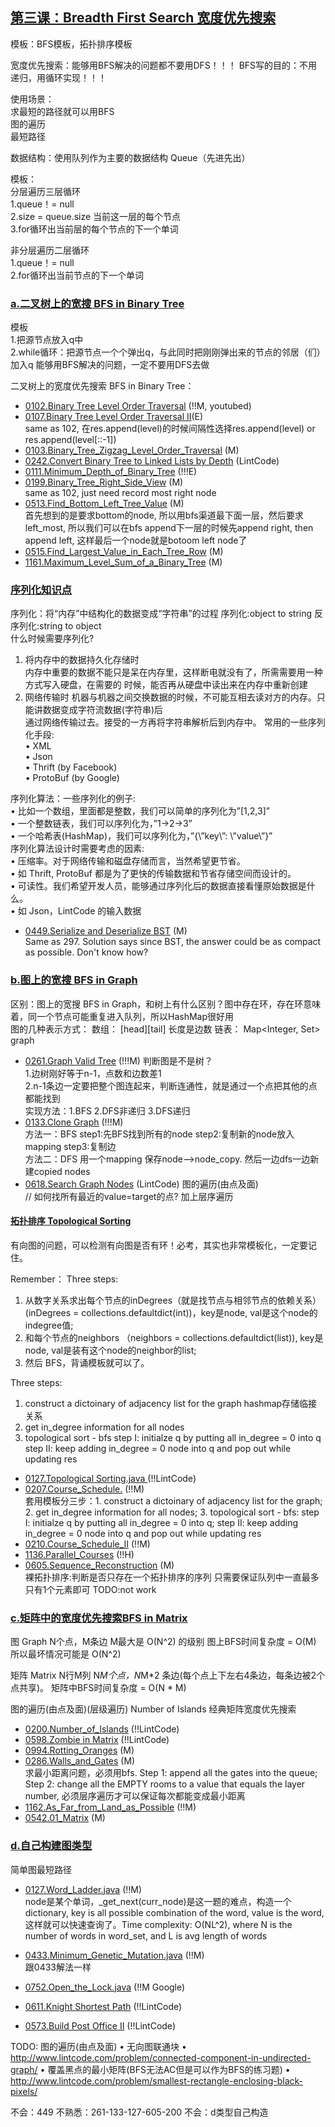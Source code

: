 ## [第三课：Breadth First Search 宽度优先搜索](/Data-Structure.py) 
模板：BFS模板，拓扑排序模板

宽度优先搜索：能够用BFS解决的问题都不要用DFS！！！
BFS写的目的：不用递归，用循环实现！！！

使用场景：<br>
求最短的路径就可以用BFS <br>
图的遍历 <br>
最短路径 <br>

数据结构：使用队列作为主要的数据结构 Queue（先进先出） <br>

模板：<br>
分层遍历三层循环 <br>
1.queue！= null <br>
2.size = queue.size 当前这一层的每个节点 <br>
3.for循环出当前层的每个节点的下一个单词<br>

非分层遍历二层循环  <br>
1.queue！= null  <br>
2.for循环出当前节点的下一个单词  <br>

### [a.二叉树上的宽搜 BFS in Binary Tree](/Data-Structure.py) 
模板 <br>
1.把源节点放入q中 <br>
2.while循环：把源节点一个个弹出q，与此同时把刚刚弹出来的节点的邻居（们）加入q
能够用BFS解决的问题，一定不要用DFS去做 <br>

二叉树上的宽度优先搜索 BFS in Binary Tree：
- [0102.Binary Tree Level Order Traversal](Solutions/0102.Binary_Tree_Level_Order_Traversal.py) (!!M, youtubed)<br>
- [0107.Binary Tree Level Order Traversal II](Solutions/0107.Binary_Tree_Level_Order_Traversal_II.py)(E) <br> 
  same as 102, 在res.append(level)的时候间隔性选择res.append(level) or res.append(level[::-1])<br> 
- [0103.Binary_Tree_Zigzag_Level_Order_Traversal](Solutions/0103.Binary_Tree_Zigzag_Level_Order_Traversal.py) (M) <br> 
- [0242.Convert Binary Tree to Linked Lists by Depth](Solutions/0242.Convert_Binary_Tree_to_Linked_Lists_by_Depth.py)  (LintCode) <br> 
- [0111.Minimum_Depth_of_Binary_Tree](Solutions/0111.Minimum_Depth_of_Binary_Tree.py) (!!!E)  <br>
- [0199.Binary_Tree_Right_Side_View](Solutions/0199.Binary_Tree_Right_Side_View.py)  (M) <br>
  same as 102, just need record most right node 
- [0513.Find_Bottom_Left_Tree_Value](Solutions/0513.Find_Bottom_Left_Tree_Value.py) (M) <br>
首先想到的是要求bottom的node, 所以用bfs渠道最下面一层，然后要求left_most, 所以我们可以在bfs append下一层的时候先append right, then append left, 这样最后一个node就是botoom left node了 <br>
- [0515.Find_Largest_Value_in_Each_Tree_Row](Solutions/0515.Find_Largest_Value_in_Each_Tree_Row.py) (M) <br>
- [1161.Maximum_Level_Sum_of_a_Binary_Tree](Solutions/1161.Maximum_Level_Sum_of_a_Binary_Tree.py) (M) <br>

### [序列化知识点]() 
序列化：将“内存”中结构化的数据变成“字符串”的过程 序列化:object to string 反序列化:string to object<br>
什么时候需要序列化?<br>
1. 将内存中的数据持久化存储时<br>
内存中重要的数据不能只是呆在内存里，这样断电就没有了，所需需要用一种方式写入硬盘，在需要的 时候，能否再从硬盘中读出来在内存中重新创建<br>
2. 网络传输时 机器与机器之间交换数据的时候，不可能互相去读对方的内存。只能讲数据变成字符流数据(字符串)后<br>
通过网络传输过去。接受的一方再将字符串解析后到内存中。 常用的一些序列化手段:<br>
• XML<br>
• Json<br>
• Thrift (by Facebook)<br>
• ProtoBuf (by Google)<br>

序列化算法：一些序列化的例子:<br>
• 比如一个数组，里面都是整数，我们可以简单的序列化为”[1,2,3]”<br>
• 一个整数链表，我们可以序列化为，”1->2->3”<br>
• 一个哈希表(HashMap)，我们可以序列化为，”{\”key\”: \”value\”}”<br>
序列化算法设计时需要考虑的因素:<br>
• 压缩率。对于网络传输和磁盘存储而言，当然希望更节省。<br>
• 如 Thrift, ProtoBuf 都是为了更快的传输数据和节省存储空间而设计的。<br>
• 可读性。我们希望开发人员，能够通过序列化后的数据直接看懂原始数据是什么。<br>
• 如 Json，LintCode 的输入数据 <br>

- [0449.Serialize and Deserialize BST](Solutions/0449.Serialize_and_Deserialize_BST.java) (M) <br>
Same as 297. Solution says since BST, the answer could be as compact as possible. Don't know how?
 
### [b.图上的宽搜 BFS in Graph](/Data-Structure.py) 
区别：图上的宽搜 BFS in Graph，和树上有什么区别？图中存在环，存在环意味着，同一个节点可能重复进入队列，所以HashMap很好用 <br>
图的几种表示方式：
数组： [head][tail] 长度是边数
链表： Map<Integer, Set<Integer>> graph  <br>

- [0261.Graph Valid Tree](Solutions/0261.Graph_Valid_Tree.py) (!!!M) 
  判断图是不是树？<br>
  1.边树刚好等于n-1，点数和边数差1 <br>
  2.n-1条边一定要把整个图连起来，判断连通性，就是通过一个点把其他的点都能找到 <br>
  实现方法：1.BFS 2.DFS非递归  3.DFS递归
- [0133.Clone Graph](Solutions/0133.Clone_Graph.py) (!!!M)  <br>
  方法一：BFS step1:先BFS找到所有的node  step2:复制新的node放入mapping  step3:复制边 <br>
  方法二：DFS 用一个mapping 保存node-->node_copy. 然后一边dfs一边新建copied nodes <br>
- [0618.Search Graph Nodes](Solutions/0618.Search_Graph_Nodes.py) (LintCode)  图的遍历(由点及面) <br>    //
如何找所有最近的value=target的点? 加上层序遍历

#### [拓扑排序 Topological Sorting](/Data-Structure.py) 
有向图的问题，可以检测有向图是否有环！必考，其实也非常模板化，一定要记住。
  
Remember：
Three steps: 
1. 从数字关系求出每个节点的inDegrees（就是找节点与相邻节点的依赖关系） (inDegrees = collections.defaultdict(int))，key是node, val是这个node的indegree值; 
2. 和每个节点的neighbors （neighbors = collections.defaultdict(list)), key是node, val是装有这个node的neighbor的list; 
3. 然后 BFS，背诵模板就可以了。
 
Three steps: 
  1. construct a dictoinary of adjacency list for the graph   hashmap存储临接关系
  2. get in_degree information for all nodes
  3. topological sort - bfs
  step I: initialze q by putting all in_degree = 0 into q
  step II: keep adding in_degree = 0 node into q and pop out while updating res

- [0127.Topological Sorting.java ](Solutions/0127.Topological_Sorting.py) (!!LintCode)  <br>
- [0207.Course_Schedule.](Solutions/0207.Course_Schedule.py) (!!M)  <br>
  套用模板分三步：1. construct a dictoinary of adjacency list for the graph; 2. get in_degree information for all nodes; 3. topological sort -   bfs: step I: initialze q by putting all in_degree = 0 into q; step II: keep adding in_degree = 0 node into q and pop out while updating res
- [0210.Course_Schedule_II](Solutions/0210.Course_Schedule_II.py) (!!M)  <br> 
- [1136.Parallel_Courses](Solutions/1136.Parallel_Courses.py) (!!H)  <br> 
- [0605.Sequence_Reconstruction](Solutions/0605.Sequence_Reconstruction.py) (M)  <br> 
裸拓扑排序:判断是否只存在一个拓扑排序的序列 只需要保证队列中一直最多只有1个元素即可 TODO:not work

### [c.矩阵中的宽度优先搜索BFS in Matrix](/Data-Structure.py) 
图 Graph
N个点，M条边
M最大是 O(N^2) 的级别 图上BFS时间复杂度 = O(M) 所以最坏情况可能是 O(N^2)

矩阵 Matrix
N行M列
N*M个点，N*M*2 条边(每个点上下左右4条边，每条边被2个点共享)。 矩阵中BFS时间复杂度 = O(N * M)

图的遍历(由点及面)(层级遍历)   Number of Islands 经典矩阵宽度优先搜索 
- [0200.Number_of_Islands](Solutions/0200.Number_of_Islands.py) (!!LintCode) <br>
- [0598.Zombie in Matrix](Solutions/0598.Zombie_in_Matrix.py) (!!LintCode) <br>
- [0994.Rotting_Oranges](Solutions/0994.Rotting_Oranges.py) (M) <br>
- [0286.Walls_and_Gates](Solutions/0286.Walls_and_Gates.py) (M) <br>
 求最小距离问题，必须用bfs. Step 1: append all the gates into the queue; Step 2: change all the EMPTY rooms to a value that equals the layer  number, 必须层序遍历才可以保证每次都能变成最小距离<br>
- [1162.As_Far_from_Land_as_Possible](Solutions/1162.As_Far_from_Land_as_Possible.py) (!!M) <br>
- [0542.01_Matrix](Solutions/0542.01_Matrix.py) (M) <br>

### [d.自己构建图类型](/Data-Structure.py) 
简单图最短路径 
- [0127.Word_Ladder.java](Solutions/0127.Word_Ladder.java) (!!M) <br>
 node是某个单词，_get_next(curr_node)是这一题的难点，构造一个dictionary, key is all possible combination of the word, value is the word, 这样就可以快速查询了。Time complexity: O(NL^2), where N is the number of words in word_set, and L is avg length of words
  
- [0433.Minimum_Genetic_Mutation.java](Solutions/0433.Minimum_Genetic_Mutation.java) (!!M) <br>
  跟0433解法一样
- [0752.Open_the_Lock.java](Solutions/0752.Open_the_Lock.java) (!!M Google) <br> 
- [0611.Knight Shortest Path](Solutions/0611.Knight_Shortest_Path.java) (!!LintCode) <br>
- [0573.Build Post Office II](Solutions/0573.Build_Post_Office_II.java) (!!LintCode) <br>

TODO:
图的遍历(由点及面)
• 无向图联通块
• http://www.lintcode.com/problem/connected-component-in-undirected-graph/ 
• 覆盖黑点的最小矩阵(BFS无法AC但是可以作为BFS的练习题)
• http://www.lintcode.com/problem/smallest-rectangle-enclosing-black-pixels/
  
 不会：449
 不熟悉：261-133-127-605-200
 不会：d类型自己构造
